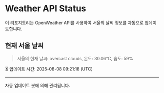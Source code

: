 
# Weather API Status

이 리포지토리는 OpenWeather API를 사용하여 서울의 날씨 정보를 자동으로 업데이트합니다.

## 현재 서울 날씨
> 서울의 현재 날씨: overcast clouds, 온도: 30.06°C, 습도: 59%

⏳ 업데이트 시간: 2025-08-08 09:21:18 (UTC)

---
자동 업데이트 봇에 의해 관리됩니다.
